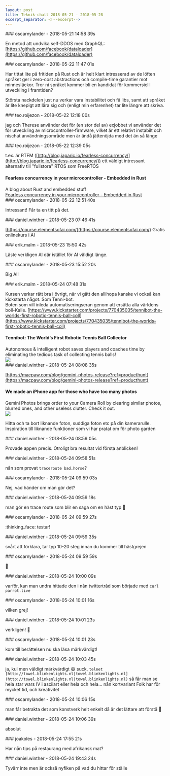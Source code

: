 ```yaml
---
layout: post
title: Teknik-chatt 2018-05-21 - 2018-05-28
excerpt_separator: <!--excerpt-->
---
```

<section class="message" markdown="1">
### oscarnylander - 2018-05-21 14:58 39s

En metod att undvika self-DDOS med GraphQL: [https://github.com/facebook/dataloader](https://github.com/facebook/dataloader)
</section>
<section class="message" markdown="1">
### oscarnylander - 2018-05-22 11:47 01s

Har tittat lite på fritiden på Rust och är helt klart intresserad av de löften språket ger i zero-cost abstractions och compile-time garantier mot minnesläckor. Tror ni språket kommer bli en kandidat för kommersiell utveckling i framtiden?

Största nackdelen just nu verkar vara instabilitet och få libs, samt att språket är lite knepigt att lära sig och (enligt min erfarenhet) tar lite längre att skriva.
</section>
<section class="message" markdown="1">
### teo.roijezon - 2018-05-22 12:18 00s

jag och Therese använder det för (en stor del av) exjobbet
vi använder det för utveckling av microcontroller-firmware, vilket är ett relativt instabilt och nischat användningsområde
men är ändå jättenöjda med det än så länge
</section>
<section class="message" markdown="1">
### teo.roijezon - 2018-05-22 12:39 05s

t.ex. är RTFM ([http://blog.japaric.io/fearless-concurrency/](http://blog.japaric.io/fearless-concurrency/)) ett väldigt intressant alternativ till "fullstora" RTOS som FreeRTOS

<div class="attachment"><h4>Fearless concurrency in your microcontroller - Embedded in Rust</h4><div class="text">A blog about Rust and embedded stuff</div>
<a href="http://blog.japaric.io/fearless-concurrency/">Fearless concurrency in your microcontroller - Embedded in Rust</a></div>
    
</section>
<section class="message" markdown="1">
### oscarnylander - 2018-05-22 12:51 40s

Intressant! Får ta en titt på det.
</section>
<section class="message" markdown="1">
### daniel.winther - 2018-05-23 07:46 41s

[https://course.elementsofai.com/](https://course.elementsofai.com/)
Gratis onlinekurs i AI
</section>
<section class="message" markdown="1">
### erik.malm - 2018-05-23 15:50 42s

Läste verkligen Al där istället för AI väldigt länge.
</section>
<section class="message" markdown="1">
### oscarnylander - 2018-05-23 15:52 20s

Big Al!
</section>
<section class="message" markdown="1">
### erik.malm - 2018-05-24 07:48 31s

Kursen verkar rätt bra i övrigt, när vi gått den allihopa kanske vi också kan kickstarta något. Som Tenni-bot.  
Boten som vill inleda automatiseringseran genom att ersätta alla världens boll-Kalle.   [https://www.kickstarter.com/projects/770435035/tennibot-the-worlds-first-robotic-tennis-ball-coll](https://www.kickstarter.com/projects/770435035/tennibot-the-worlds-first-robotic-tennis-ball-coll)

<div class="attachment"><h4>Tennibot: The World’s First Robotic Tennis Ball Collector</h4><div class="text">Autonomous &amp; intelligent robot saves players and coaches time by eliminating the tedious task of collecting tennis balls!</div>
<a href="https://www.kickstarter.com/projects/770435035/tennibot-the-worlds-first-robotic-tennis-ball-coll"><img src="https://ksr-ugc.imgix.net/assets/020/677/032/f0bfed73a1832be0306c35e25190232d_original.jpg?crop=faces&w=1552&h=873&fit=crop&v=1522090404&auto=format&q=92&s=a5f824cc6bd4cb17752fa0a00d740cf9" fallback="Tennibot: The World’s First Robotic Tennis Ball Collector"/></a></div>
    
</section>
<section class="message" markdown="1">
### daniel.winther - 2018-05-24 08:08 35s

[https://macpaw.com/blog/gemini-photos-release?ref=producthunt](https://macpaw.com/blog/gemini-photos-release?ref=producthunt)

<div class="attachment"><h4>We made an iPhone app for those who have too many photos</h4><div class="text">Gemini Photos brings order to your Camera Roll by clearing similar photos, blurred ones, and other useless clutter. Check it out.</div>
<a href="https://macpaw.com/blog/gemini-photos-release?ref=producthunt"><img src="https://cdn.macpaw.com/uploads/images/blogOG.jpg" fallback="We made an iPhone app for those who have too many photos"/></a></div>
    
Hitta och ta bort liknande foton, suddiga foton etc på din kamerarulle. 
Inspiration till liknande funktioner som vi har pratat om för photo garden
</section>
<section class="message" markdown="1">
### daniel.winther - 2018-05-24 08:59 05s

Provade appen precis. Otroligt bra resultat vid första anblicken!
</section>
<section class="message" markdown="1">
### daniel.winther - 2018-05-24 09:58 51s

nån som provat `traceroute bad.horse`?
</section>
<section class="message" markdown="1">
### oscarnylander - 2018-05-24 09:59 03s

Nej, vad händer om man gör det?
</section>
<section class="message" markdown="1">
### daniel.winther - 2018-05-24 09:59 18s

man gör en trace route som blir en saga om en häst typ 🙂
</section>
<section class="message" markdown="1">
### oscarnylander - 2018-05-24 09:59 27s

:thinking_face:
testar!

<!--excerpt-->
</section>
<section class="message" markdown="1">
### daniel.winther - 2018-05-24 09:59 35s

svårt att förklara,
tar typ 10-20 steg innan du kommer till hästgrejen
</section>
<section class="message" markdown="1">
### oscarnylander - 2018-05-24 09:59 59s

🐴
</section>
<section class="message" markdown="1">
### daniel.winther - 2018-05-24 10:00 09s

varför, kan man undra
hittade den i nån twittertråd som började med `curl parrot.live`
</section>
<section class="message" markdown="1">
### oscarnylander - 2018-05-24 10:01 16s

vilken grej!
</section>
<section class="message" markdown="1">
### daniel.winther - 2018-05-24 10:01 23s

verkligen! 🐧
</section>
<section class="message" markdown="1">
### oscarnylander - 2018-05-24 10:01 23s

kom till berättelsen nu
ska läsa
märkvärdigt!
</section>
<section class="message" markdown="1">
### daniel.winther - 2018-05-24 10:03 45s

ja, kul men väldigt märkvärdigt 😄
suck, `telnet [http://towel.blinkenlights.nl|towel.blinkenlights.nl](http://towel.blinkenlights.nl|towel.blinkenlights.nl)` så får man se hela star wars IV i asciiart
eller hela och hela… nån kortvariant
Folk har för mycket tid, och kreativitet
</section>
<section class="message" markdown="1">
### oscarnylander - 2018-05-24 10:06 15s

man får betrakta det som konstverk helt enkelt
då är det lättare att förstå 🙂
</section>
<section class="message" markdown="1">
### daniel.winther - 2018-05-24 10:06 39s

absolut
</section>
<section class="message" markdown="1">
### joakoles - 2018-05-24 17:55 21s

Har nån tips på restaurang med afrikansk mat?
</section>
<section class="message" markdown="1">
### daniel.winther - 2018-05-24 19:43 24s

Tyvärr inte men är också nyfiken på vad du hittar för ställe
</section>